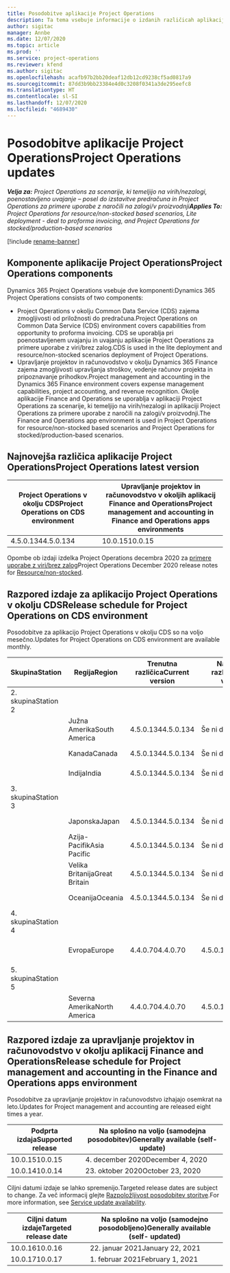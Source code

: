```yaml
---
title: Posodobitve aplikacije Project Operations
description: Ta tema vsebuje informacije o izdanih različicah aplikacije Dynamics 365 Project Operations.
author: sigitac
manager: Annbe
ms.date: 12/07/2020
ms.topic: article
ms.prod: ''
ms.service: project-operations
ms.reviewer: kfend
ms.author: sigitac
ms.openlocfilehash: acafb97b2bb20deaf12db12cd9238cf5ad0817a9
ms.sourcegitcommit: 87dd3b9bb23384e4d0c3208f0341a3de295eefc8
ms.translationtype: HT
ms.contentlocale: sl-SI
ms.lasthandoff: 12/07/2020
ms.locfileid: "4689430"
---
```

# <a name="project-operations-updates"></a><span data-ttu-id="50abc-103">Posodobitve aplikacije Project Operations</span><span class="sxs-lookup"><span data-stu-id="50abc-103">Project Operations updates</span></span>

<span data-ttu-id="50abc-104">_**Velja za:** Project Operations za scenarije, ki temeljijo na virih/nezalogi, poenostavljeno uvajanje – posel do izstavitve predračuna in Project Operations za primere uporabe z naročili na zalogi/v proizvodnji_</span><span class="sxs-lookup"><span data-stu-id="50abc-104">_**Applies To:** Project Operations for resource/non-stocked based scenarios, Lite deployment - deal to proforma invoicing, and Project Operations for stocked/production-based scenarios_</span></span>

[!include [rename-banner](~/includes/cc-data-platform-banner.md)]

## <a name="project-operations-components"></a><span data-ttu-id="50abc-105">Komponente aplikacije Project Operations</span><span class="sxs-lookup"><span data-stu-id="50abc-105">Project Operations components</span></span>

<span data-ttu-id="50abc-106">Dynamics 365 Project Operations vsebuje dve komponenti:</span><span class="sxs-lookup"><span data-stu-id="50abc-106">Dynamics 365 Project Operations consists of two components:</span></span>

- <span data-ttu-id="50abc-107">Project Operations v okolju Common Data Service (CDS) zajema zmogljivosti od priložnosti do predračuna.</span><span class="sxs-lookup"><span data-stu-id="50abc-107">Project Operations on Common Data Service (CDS) environment covers capabilities from opportunity to proforma invoicing.</span></span> <span data-ttu-id="50abc-108">CDS se uporablja pri poenostavljenem uvajanju in uvajanju aplikacije Project Operations za primere uporabe z viri/brez zalog.</span><span class="sxs-lookup"><span data-stu-id="50abc-108">CDS is used in the lite deployment and resource/non-stocked scenarios deployment of Project Operations.</span></span>
- <span data-ttu-id="50abc-109">Upravljanje projektov in računovodstvo v okolju Dynamics 365 Finance zajema zmogljivosti upravljanja stroškov, vodenje računov projekta in pripoznavanje prihodkov.</span><span class="sxs-lookup"><span data-stu-id="50abc-109">Project management and accounting in the Dynamics 365 Finance environment covers expense management capabilities, project accounting, and revenue recognition.</span></span> <span data-ttu-id="50abc-110">Okolje aplikacije Finance and Operations se uporablja v aplikaciji Project Operations za scenarije, ki temeljijo na virih/nezalogi in aplikaciji Project Operations za primere uporabe z naročili na zalogi/v proizvodnji.</span><span class="sxs-lookup"><span data-stu-id="50abc-110">The Finance and Operations app environment is used in Project Operations for resource/non-stocked based scenarios and Project Operations for stocked/production-based scenarios.</span></span>

## <a name="project-operations-latest-version"></a><span data-ttu-id="50abc-111">Najnovejša različica aplikacije Project Operations</span><span class="sxs-lookup"><span data-stu-id="50abc-111">Project Operations latest version</span></span>

| <span data-ttu-id="50abc-112">Project Operations v okolju CDS</span><span class="sxs-lookup"><span data-stu-id="50abc-112">Project Operations on CDS environment</span></span> | <span data-ttu-id="50abc-113">Upravljanje projektov in računovodstvo v okoljih aplikacij Finance and Operations</span><span class="sxs-lookup"><span data-stu-id="50abc-113">Project management and accounting in Finance and Operations apps environments</span></span> |
| --- | --- |
| <span data-ttu-id="50abc-114">4.5.0.134</span><span class="sxs-lookup"><span data-stu-id="50abc-114">4.5.0.134</span></span> | <span data-ttu-id="50abc-115">10.0.15</span><span class="sxs-lookup"><span data-stu-id="50abc-115">10.0.15</span></span> |

<span data-ttu-id="50abc-116">Opombe ob izdaji izdelka Project Operations decembra 2020 za [primere uporabe z viri/brez zalog](whats-new-dec-2020-resource-based.md)</span><span class="sxs-lookup"><span data-stu-id="50abc-116">Project Operations December 2020 release notes for [Resource/non-stocked](whats-new-dec-2020-resource-based.md).</span></span>

## <a name="release-schedule-for-project-operations-on-cds-environment"></a><span data-ttu-id="50abc-117">Razpored izdaje za aplikacijo Project Operations v okolju CDS</span><span class="sxs-lookup"><span data-stu-id="50abc-117">Release schedule for Project Operations on CDS environment</span></span>

<span data-ttu-id="50abc-118">Posodobitve za aplikacijo Project Operations v okolju CDS so na voljo mesečno.</span><span class="sxs-lookup"><span data-stu-id="50abc-118">Updates for Project Operations on CDS environment are available monthly.</span></span> 

| <span data-ttu-id="50abc-119">Skupina</span><span class="sxs-lookup"><span data-stu-id="50abc-119">Station</span></span>   | <span data-ttu-id="50abc-120">Regija</span><span class="sxs-lookup"><span data-stu-id="50abc-120">Region</span></span>        | <span data-ttu-id="50abc-121">Trenutna različica</span><span class="sxs-lookup"><span data-stu-id="50abc-121">Current version</span></span> | <span data-ttu-id="50abc-122">Naslednja različica</span><span class="sxs-lookup"><span data-stu-id="50abc-122">Next version</span></span> | <span data-ttu-id="50abc-123">Splošno na voljo</span><span class="sxs-lookup"><span data-stu-id="50abc-123">Generally available</span></span> |
|-----------|---------------|-----------------|--------------|---------------------|
| <span data-ttu-id="50abc-124">2. skupina</span><span class="sxs-lookup"><span data-stu-id="50abc-124">Station 2</span></span> |   &nbsp;      |    &nbsp;       | &nbsp;       |      &nbsp;         |
|   &nbsp;  | <span data-ttu-id="50abc-125">Južna Amerika</span><span class="sxs-lookup"><span data-stu-id="50abc-125">South America</span></span> |  <span data-ttu-id="50abc-126">4.5.0.134</span><span class="sxs-lookup"><span data-stu-id="50abc-126">4.5.0.134</span></span>       | <span data-ttu-id="50abc-127">Še ni določeno</span><span class="sxs-lookup"><span data-stu-id="50abc-127">TBD</span></span>     | <span data-ttu-id="50abc-128">8-jan-21</span><span class="sxs-lookup"><span data-stu-id="50abc-128">08-Jan-21</span></span>           |
|    &nbsp; | <span data-ttu-id="50abc-129">Kanada</span><span class="sxs-lookup"><span data-stu-id="50abc-129">Canada</span></span>        |  <span data-ttu-id="50abc-130">4.5.0.134</span><span class="sxs-lookup"><span data-stu-id="50abc-130">4.5.0.134</span></span>       | <span data-ttu-id="50abc-131">Še ni določeno</span><span class="sxs-lookup"><span data-stu-id="50abc-131">TBD</span></span>     | <span data-ttu-id="50abc-132">8-jan-21</span><span class="sxs-lookup"><span data-stu-id="50abc-132">08-Jan-21</span></span>          |
|   &nbsp;  | <span data-ttu-id="50abc-133">Indija</span><span class="sxs-lookup"><span data-stu-id="50abc-133">India</span></span>         |  <span data-ttu-id="50abc-134">4.5.0.134</span><span class="sxs-lookup"><span data-stu-id="50abc-134">4.5.0.134</span></span>       | <span data-ttu-id="50abc-135">Še ni določeno</span><span class="sxs-lookup"><span data-stu-id="50abc-135">TBD</span></span>     | <span data-ttu-id="50abc-136">8-jan-21</span><span class="sxs-lookup"><span data-stu-id="50abc-136">08-Jan-21</span></span>           |
| <span data-ttu-id="50abc-137">3. skupina</span><span class="sxs-lookup"><span data-stu-id="50abc-137">Station 3</span></span>  |      &nbsp;   |     &nbsp;      |     &nbsp;   |      &nbsp;         |
|   &nbsp;  | <span data-ttu-id="50abc-138">Japonska</span><span class="sxs-lookup"><span data-stu-id="50abc-138">Japan</span></span>         |  <span data-ttu-id="50abc-139">4.5.0.134</span><span class="sxs-lookup"><span data-stu-id="50abc-139">4.5.0.134</span></span>       | <span data-ttu-id="50abc-140">Še ni določeno</span><span class="sxs-lookup"><span data-stu-id="50abc-140">TBD</span></span>     | <span data-ttu-id="50abc-141">15-jan-21</span><span class="sxs-lookup"><span data-stu-id="50abc-141">15-Jan-21</span></span>           |
|   &nbsp;  | <span data-ttu-id="50abc-142">Azija-Pacifik</span><span class="sxs-lookup"><span data-stu-id="50abc-142">Asia Pacific</span></span>  |  <span data-ttu-id="50abc-143">4.5.0.134</span><span class="sxs-lookup"><span data-stu-id="50abc-143">4.5.0.134</span></span>       | <span data-ttu-id="50abc-144">Še ni določeno</span><span class="sxs-lookup"><span data-stu-id="50abc-144">TBD</span></span>     | <span data-ttu-id="50abc-145">15-jan-21</span><span class="sxs-lookup"><span data-stu-id="50abc-145">15-Jan-21</span></span>           |
|   &nbsp;  | <span data-ttu-id="50abc-146">Velika Britanija</span><span class="sxs-lookup"><span data-stu-id="50abc-146">Great Britain</span></span> |  <span data-ttu-id="50abc-147">4.5.0.134</span><span class="sxs-lookup"><span data-stu-id="50abc-147">4.5.0.134</span></span>       | <span data-ttu-id="50abc-148">Še ni določeno</span><span class="sxs-lookup"><span data-stu-id="50abc-148">TBD</span></span>     | <span data-ttu-id="50abc-149">15-jan-21</span><span class="sxs-lookup"><span data-stu-id="50abc-149">15-Jan-21</span></span>           |
|   &nbsp;  | <span data-ttu-id="50abc-150">Oceanija</span><span class="sxs-lookup"><span data-stu-id="50abc-150">Oceania</span></span>       |  <span data-ttu-id="50abc-151">4.5.0.134</span><span class="sxs-lookup"><span data-stu-id="50abc-151">4.5.0.134</span></span>       | <span data-ttu-id="50abc-152">Še ni določeno</span><span class="sxs-lookup"><span data-stu-id="50abc-152">TBD</span></span>     | <span data-ttu-id="50abc-153">15-jan-21</span><span class="sxs-lookup"><span data-stu-id="50abc-153">15-Jan-21</span></span>           |
| <span data-ttu-id="50abc-154">4. skupina</span><span class="sxs-lookup"><span data-stu-id="50abc-154">Station 4</span></span> |     &nbsp;    |     &nbsp;      |     &nbsp;   |      &nbsp;         |
|   &nbsp;  | <span data-ttu-id="50abc-155">Evropa</span><span class="sxs-lookup"><span data-stu-id="50abc-155">Europe</span></span>        |  <span data-ttu-id="50abc-156">4.4.0.70</span><span class="sxs-lookup"><span data-stu-id="50abc-156">4.4.0.70</span></span>       | <span data-ttu-id="50abc-157">4.5.0.134</span><span class="sxs-lookup"><span data-stu-id="50abc-157">4.5.0.134</span></span>     | <span data-ttu-id="50abc-158">11. decembra 2020</span><span class="sxs-lookup"><span data-stu-id="50abc-158">11-Dec-20</span></span>           |
| <span data-ttu-id="50abc-159">5. skupina</span><span class="sxs-lookup"><span data-stu-id="50abc-159">Station 5</span></span> |     &nbsp;    |     &nbsp;      |     &nbsp;   |      &nbsp;         |
|   &nbsp;  | <span data-ttu-id="50abc-160">Severna Amerika</span><span class="sxs-lookup"><span data-stu-id="50abc-160">North America</span></span> |  <span data-ttu-id="50abc-161">4.4.0.70</span><span class="sxs-lookup"><span data-stu-id="50abc-161">4.4.0.70</span></span>       | <span data-ttu-id="50abc-162">4.5.0.134</span><span class="sxs-lookup"><span data-stu-id="50abc-162">4.5.0.134</span></span>     | <span data-ttu-id="50abc-163">18-dec-20</span><span class="sxs-lookup"><span data-stu-id="50abc-163">18-Dec-20</span></span>           |

## <a name="release-schedule-for-project-management-and-accounting-in-the-finance-and-operations-apps-environment"></a><span data-ttu-id="50abc-164">Razpored izdaje za upravljanje projektov in računovodstvo v okolju aplikacij Finance and Operations</span><span class="sxs-lookup"><span data-stu-id="50abc-164">Release schedule for Project management and accounting in the Finance and Operations apps environment</span></span>

<span data-ttu-id="50abc-165">Posodobitve za upravljanje projektov in računovodstvo izhajajo osemkrat na leto.</span><span class="sxs-lookup"><span data-stu-id="50abc-165">Updates for Project management and accounting are released eight times a year.</span></span>

| <span data-ttu-id="50abc-166">Podprta izdaja</span><span class="sxs-lookup"><span data-stu-id="50abc-166">Supported release</span></span> | <span data-ttu-id="50abc-167">Na splošno na voljo (samodejna posodobitev)</span><span class="sxs-lookup"><span data-stu-id="50abc-167">Generally available (self-update)</span></span> |
| --- | --- |
| <span data-ttu-id="50abc-168">10.0.15</span><span class="sxs-lookup"><span data-stu-id="50abc-168">10.0.15</span></span> | <span data-ttu-id="50abc-169">4. december 2020</span><span class="sxs-lookup"><span data-stu-id="50abc-169">December 4, 2020</span></span> |
| <span data-ttu-id="50abc-170">10.0.14</span><span class="sxs-lookup"><span data-stu-id="50abc-170">10.0.14</span></span> | <span data-ttu-id="50abc-171">23. oktober 2020</span><span class="sxs-lookup"><span data-stu-id="50abc-171">October 23, 2020</span></span> |

<span data-ttu-id="50abc-172">Ciljni datumi izdaje se lahko spremenijo.</span><span class="sxs-lookup"><span data-stu-id="50abc-172">Targeted release dates are subject to change.</span></span> <span data-ttu-id="50abc-173">Za več informacij glejte [Razpoložljivost posodobitev storitve](https://docs.microsoft.com/dynamics365/fin-ops-core/fin-ops/get-started/public-preview-releases?toc=/dynamics365/finance/toc.json).</span><span class="sxs-lookup"><span data-stu-id="50abc-173">For more information, see [Service update availability](https://docs.microsoft.com/dynamics365/fin-ops-core/fin-ops/get-started/public-preview-releases?toc=/dynamics365/finance/toc.json).</span></span>

| <span data-ttu-id="50abc-174">Ciljni datum izdaje</span><span class="sxs-lookup"><span data-stu-id="50abc-174">Targeted release date</span></span> | <span data-ttu-id="50abc-175">Na splošno na voljo (samodejno posodobljeno)</span><span class="sxs-lookup"><span data-stu-id="50abc-175">Generally available (self- updated)</span></span> |
| --- | --- |
| <span data-ttu-id="50abc-176">10.0.16</span><span class="sxs-lookup"><span data-stu-id="50abc-176">10.0.16</span></span> | <span data-ttu-id="50abc-177">22. januar 2021</span><span class="sxs-lookup"><span data-stu-id="50abc-177">January 22, 2021</span></span> |
| <span data-ttu-id="50abc-178">10.0.17</span><span class="sxs-lookup"><span data-stu-id="50abc-178">10.0.17</span></span> | <span data-ttu-id="50abc-179">1. februar 2021</span><span class="sxs-lookup"><span data-stu-id="50abc-179">February 1, 2021</span></span> |

